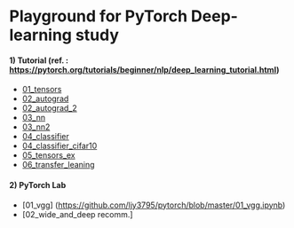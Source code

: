 # Playground for PyTorch Deep-learning study

#### 1) Tutorial (ref. : https://pytorch.org/tutorials/beginner/nlp/deep_learning_tutorial.html)

- [01_tensors](https://github.com/ljy3795/pytorch/blob/master/tuto/01_tensors.ipynb)
- [02_autograd](https://github.com/ljy3795/pytorch/blob/master/tuto/02_autograd.ipynb)
- [02_autograd_2](https://github.com/ljy3795/pytorch/blob/master/tuto/02_autograd_2.ipynb)
- [03_nn](https://github.com/ljy3795/pytorch/blob/master/tuto/03_nn.ipynb)
- [03_nn2](https://github.com/ljy3795/pytorch/blob/master/tuto/03_nn_2.ipynb)
- [04_classifier](https://github.com/ljy3795/pytorch/blob/master/tuto/04_classifier.ipynb)
- [04_classifier_cifar10](https://github.com/ljy3795/pytorch/blob/master/tuto/04_classifier_cifar10.ipynb)
- [05_tensors_ex](https://github.com/ljy3795/pytorch/blob/master/tuto/05_tensors_ex.ipynb)
- [06_transfer_leaning](https://github.com/ljy3795/pytorch/blob/master/tuto/06_transfer_learning.ipynb)


#### 2) PyTorch Lab
- [01_vgg] (https://github.com/ljy3795/pytorch/blob/master/01_vgg.ipynb)
- [02_wide_and_deep recomm.]
